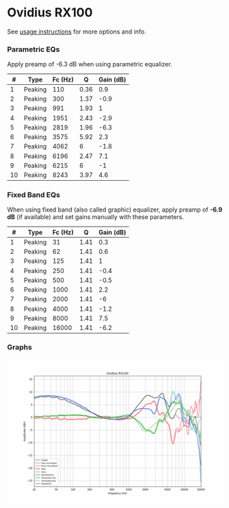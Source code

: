 # Ovidius RX100
See [usage instructions](https://github.com/jaakkopasanen/AutoEq#usage) for more options and info.

### Parametric EQs
Apply preamp of -6.3 dB when using parametric equalizer.

|   # | Type    |   Fc (Hz) |    Q |   Gain (dB) |
|-----|---------|-----------|------|-------------|
|   1 | Peaking |       110 | 0.36 |         0.9 |
|   2 | Peaking |       300 | 1.37 |        -0.9 |
|   3 | Peaking |       991 | 1.93 |         1   |
|   4 | Peaking |      1951 | 2.43 |        -2.9 |
|   5 | Peaking |      2819 | 1.96 |        -6.3 |
|   6 | Peaking |      3575 | 5.92 |         2.3 |
|   7 | Peaking |      4062 | 6    |        -1.8 |
|   8 | Peaking |      6196 | 2.47 |         7.1 |
|   9 | Peaking |      6215 | 6    |        -1   |
|  10 | Peaking |      8243 | 3.97 |         4.6 |

### Fixed Band EQs
When using fixed band (also called graphic) equalizer, apply preamp of **-6.9 dB** (if available) and set gains manually with these parameters.

|   # | Type    |   Fc (Hz) |    Q |   Gain (dB) |
|-----|---------|-----------|------|-------------|
|   1 | Peaking |        31 | 1.41 |         0.3 |
|   2 | Peaking |        62 | 1.41 |         0.6 |
|   3 | Peaking |       125 | 1.41 |         1   |
|   4 | Peaking |       250 | 1.41 |        -0.4 |
|   5 | Peaking |       500 | 1.41 |        -0.5 |
|   6 | Peaking |      1000 | 1.41 |         2.2 |
|   7 | Peaking |      2000 | 1.41 |        -6   |
|   8 | Peaking |      4000 | 1.41 |        -1.2 |
|   9 | Peaking |      8000 | 1.41 |         7.5 |
|  10 | Peaking |     16000 | 1.41 |        -6.2 |

### Graphs
![](./Ovidius%20RX100.png)
